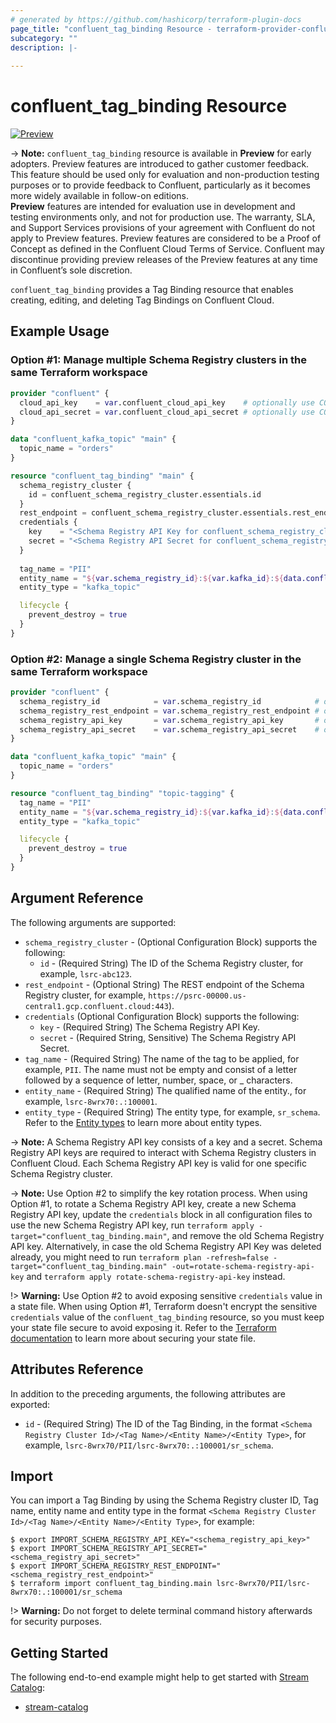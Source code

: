 ```yaml
---
# generated by https://github.com/hashicorp/terraform-plugin-docs
page_title: "confluent_tag_binding Resource - terraform-provider-confluent"
subcategory: ""
description: |-
  
---
```


# confluent_tag_binding Resource

[![Preview](https://img.shields.io/badge/Lifecycle%20Stage-Preview-%2300afba)](https://docs.confluent.io/cloud/current/api.html#section/Versioning/API-Lifecycle-Policy)

-> **Note:** `confluent_tag_binding` resource is available in **Preview** for early adopters. Preview features are introduced to gather customer feedback. This feature should be used only for evaluation and non-production testing purposes or to provide feedback to Confluent, particularly as it becomes more widely available in follow-on editions.  
**Preview** features are intended for evaluation use in development and testing environments only, and not for production use. The warranty, SLA, and Support Services provisions of your agreement with Confluent do not apply to Preview features. Preview features are considered to be a Proof of Concept as defined in the Confluent Cloud Terms of Service. Confluent may discontinue providing preview releases of the Preview features at any time in Confluent’s sole discretion.

`confluent_tag_binding` provides a Tag Binding resource that enables creating, editing, and deleting Tag Bindings on Confluent Cloud.

## Example Usage

### Option #1: Manage multiple Schema Registry clusters in the same Terraform workspace

```terraform
provider "confluent" {
  cloud_api_key    = var.confluent_cloud_api_key    # optionally use CONFLUENT_CLOUD_API_KEY env var
  cloud_api_secret = var.confluent_cloud_api_secret # optionally use CONFLUENT_CLOUD_API_SECRET env var
}

data "confluent_kafka_topic" "main" {
  topic_name = "orders"
}

resource "confluent_tag_binding" "main" {
  schema_registry_cluster {
    id = confluent_schema_registry_cluster.essentials.id
  }
  rest_endpoint = confluent_schema_registry_cluster.essentials.rest_endpoint
  credentials {
    key    = "<Schema Registry API Key for confluent_schema_registry_cluster.essentials>"
    secret = "<Schema Registry API Secret for confluent_schema_registry_cluster.essentials>"
  }
  
  tag_name = "PII"
  entity_name = "${var.schema_registry_id}:${var.kafka_id}:${data.confluent_kafka_topic.main.topic_name}"
  entity_type = "kafka_topic"

  lifecycle {
    prevent_destroy = true
  }
}
```

### Option #2: Manage a single Schema Registry cluster in the same Terraform workspace

```terraform
provider "confluent" {
  schema_registry_id            = var.schema_registry_id            # optionally use SCHEMA_REGISTRY_ID env var
  schema_registry_rest_endpoint = var.schema_registry_rest_endpoint # optionally use SCHEMA_REGISTRY_REST_ENDPOINT env var
  schema_registry_api_key       = var.schema_registry_api_key       # optionally use SCHEMA_REGISTRY_API_KEY env var
  schema_registry_api_secret    = var.schema_registry_api_secret    # optionally use SCHEMA_REGISTRY_API_SECRET env var
}

data "confluent_kafka_topic" "main" {
  topic_name = "orders"
}

resource "confluent_tag_binding" "topic-tagging" {
  tag_name = "PII"
  entity_name = "${var.schema_registry_id}:${var.kafka_id}:${data.confluent_kafka_topic.main.topic_name}"
  entity_type = "kafka_topic"

  lifecycle {
    prevent_destroy = true
  }
}
```

<!-- schema generated by tfplugindocs -->
## Argument Reference

The following arguments are supported:

- `schema_registry_cluster` - (Optional Configuration Block) supports the following:
    - `id` - (Required String) The ID of the Schema Registry cluster, for example, `lsrc-abc123`.
- `rest_endpoint` - (Optional String) The REST endpoint of the Schema Registry cluster, for example, `https://psrc-00000.us-central1.gcp.confluent.cloud:443`).
- `credentials` (Optional Configuration Block) supports the following:
    - `key` - (Required String) The Schema Registry API Key.
    - `secret` - (Required String, Sensitive) The Schema Registry API Secret.
- `tag_name` - (Required String) The name of the tag to be applied, for example, `PII`. The name must not be empty and consist of a letter followed by a sequence of letter, number, space, or _ characters.
- `entity_name` - (Required String) The qualified name of the entity., for example, `lsrc-8wrx70:.:100001`.
- `entity_type` - (Required String) The entity type, for example, `sr_schema`. Refer to the [Entity types](https://docs.confluent.io/cloud/current/stream-governance/stream-catalog-rest-apis.html#entity-types) to learn more about entity types.

-> **Note:** A Schema Registry API key consists of a key and a secret. Schema Registry API keys are required to interact with Schema Registry clusters in Confluent Cloud. Each Schema Registry API key is valid for one specific Schema Registry cluster.

-> **Note:** Use Option #2 to simplify the key rotation process. When using Option #1, to rotate a Schema Registry API key, create a new Schema Registry API key, update the `credentials` block in all configuration files to use the new Schema Registry API key, run `terraform apply -target="confluent_tag_binding.main"`, and remove the old Schema Registry API key. Alternatively, in case the old Schema Registry API Key was deleted already, you might need to run `terraform plan -refresh=false -target="confluent_tag_binding.main" -out=rotate-schema-registry-api-key` and `terraform apply rotate-schema-registry-api-key` instead.

!> **Warning:** Use Option #2 to avoid exposing sensitive `credentials` value in a state file. When using Option #1, Terraform doesn't encrypt the sensitive `credentials` value of the `confluent_tag_binding` resource, so you must keep your state file secure to avoid exposing it. Refer to the [Terraform documentation](https://www.terraform.io/docs/language/state/sensitive-data.html) to learn more about securing your state file.

## Attributes Reference

In addition to the preceding arguments, the following attributes are exported:

- `id` - (Required String) The ID of the Tag Binding, in the format `<Schema Registry Cluster Id>/<Tag Name>/<Entity Name>/<Entity Type>`, for example, `lsrc-8wrx70/PII/lsrc-8wrx70:.:100001/sr_schema`.

## Import

You can import a Tag Binding by using the Schema Registry cluster ID, Tag name, entity name and entity type in the format `<Schema Registry Cluster Id>/<Tag Name>/<Entity Name>/<Entity Type>`, for example:

```shell
$ export IMPORT_SCHEMA_REGISTRY_API_KEY="<schema_registry_api_key>"
$ export IMPORT_SCHEMA_REGISTRY_API_SECRET="<schema_registry_api_secret>"
$ export IMPORT_SCHEMA_REGISTRY_REST_ENDPOINT="<schema_registry_rest_endpoint>"
$ terraform import confluent_tag_binding.main lsrc-8wrx70/PII/lsrc-8wrx70:.:100001/sr_schema
```

!> **Warning:** Do not forget to delete terminal command history afterwards for security purposes.

## Getting Started
The following end-to-end example might help to get started with [Stream Catalog](https://docs.confluent.io/cloud/current/stream-governance/stream-catalog.html):
* [stream-catalog](https://github.com/confluentinc/terraform-provider-confluent/tree/master/examples/configurations/stream-catalog)
